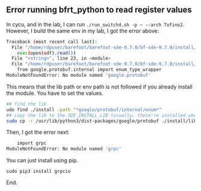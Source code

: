 ## Error running bfrt_python to read register values
In cycu, and in the lab, I can run `./run_switchd.sh -p ~ --arch
Tofino2`. However, I build the same env in my lab, I got the error above:
```bash
Traceback (most recent call last):
  File "/home/rdpuser/barefoot/barefoot-sde-9.7.0/bf-sde-9.7.0/install/lib/python3.8/bfrtcli.py", line 2279, in start_bfrt
    exec(open(udf).read())
  File "<string>", line 23, in <module>
  File "/home/rdpuser/barefoot/barefoot-sde-9.7.0/bf-sde-9.7.0/install/lib/python3.8/site-packages/tofino/bfrt_grpc/bfruntime_pb2.py", line 6, in <module>
    from google.protobuf.internal import enum_type_wrapper
ModuleNotFoundError: No module named 'google.protobuf'
```

This means that the lib path or env path is not followed if you
already install the module. You have to set the values.

``` bash
## find the lib
udo find ./install -path "*google/protobuf/internal/enum*"
## copy the lib to the SDE_INSTALL_LIB (usually, these're installed when ran p4build code.)
sudo cp -r /usr/lib/python3/dist-packages/google/protobuf ./install/lib/python3.8/site-packages/google/

```
Then, I got the error next:
```bash
    import grpc
ModuleNotFoundError: No module named 'grpc'
```
You can just install using pip. 
```
sudo pip3 install grpcio
```
End.
